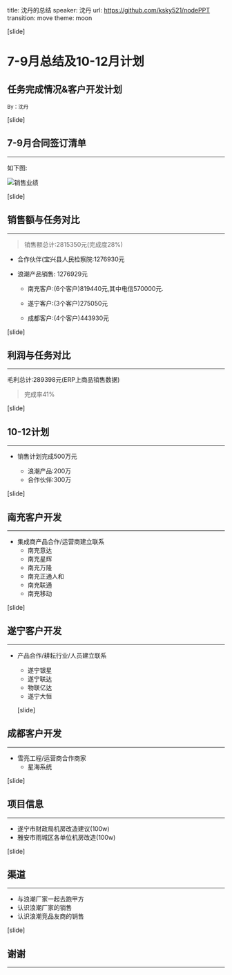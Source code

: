 title: 沈丹的总结
speaker: 沈丹
url: https://github.com/ksky521/nodePPT
transition: move
theme: moon



[slide]
# 7-9月总结及10-12月计划
## 任务完成情况&客户开发计划
<small>By：沈丹</small>




[slide]
## 7-9月合同签订清单
---
如下图:

![销售业绩](/zjjh/1.jpg "销售业绩")


[slide]





## 销售额与任务对比
---

>销售额总计:2815350元(完成度28%)

* 合作伙伴(宝兴县人民检察院:1276930元

* 浪潮产品销售: 1276929元

  * 南充客户:(6个客户)819440元,其中电信570000元.
  
  * 遂宁客户:(3个客户)275050元
  
  * 成都客户:(4个客户)443930元




[slide]
## 利润与任务对比
---
毛利总计:289398元(ERP上商品销售数据)

>完成率41%



[slide]
## 10-12计划
----
* 销售计划完成500万元

  * 浪潮产品:200万
  * 合作伙伴:300万
  

[slide]

## 南充客户开发

----
* 集成商产品合作/运营商建立联系
  * 南充意达        
  * 南充星辉
  * 南充万隆
  * 南充正通人和
  * 南充联通
  * 南充移动 


[slide]
## 遂宁客户开发
----

* 产品合作/耕耘行业/人员建立联系
  * 遂宁银星              
  * 遂宁联达
  * 物联亿达
  * 遂宁大恒
  
  [slide]
## 成都客户开发
----

* 雪亮工程/运营商合作商家
  * 星海系统             


[slide]
## 项目信息
----

* 遂宁市财政局机房改造建议(100w)
* 雅安市雨城区各单位机房改造(100w)

[slide]
## 渠道
---

* 与浪潮厂家一起去跑甲方 
* 认识浪潮厂家的销售
* 认识浪潮竞品友商的销售


[slide]
##  谢谢
----




